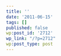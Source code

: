 ```yaml
---
title: ''
date: '2011-06-15'
tags: []
published: false
wp:post_id: '2712'
wp_link: "/?p=2712"
wp:post_type: post
---
```


